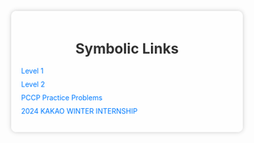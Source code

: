 <div style="background-image: url(./background.png); background-size: cover; padding: 20px;">
  <div style="max-width: 600px; margin: 0 auto; background-color: rgba(255, 255, 255, 0.8); padding: 20px; border-radius: 10px; box-shadow: 0 0 10px rgba(0, 0, 0, 0.2);">
    <h1 style="color: #333; text-align: center;">Symbolic Links</h1>
    <ul style="list-style: none; padding: 0;">
      <li style="margin-bottom: 10px;"><a href="./" style="color: #007bff; text-decoration: none;">Level 1</a></li>
      <li style="margin-bottom: 10px;"><a href="./" style="color: #007bff; text-decoration: none;">Level 2</a></li>
      <li style="margin-bottom: 10px;"><a href="./src/main/java/PCCP" style="color: #007bff; text-decoration: none;">PCCP Practice Problems</a></li>
      <li style="margin-bottom: 10px;"><a href="./" style="color: #007bff; text-decoration: none;">2024 KAKAO WINTER INTERNSHIP</a></li>
    </ul>
  </div>
</div>
